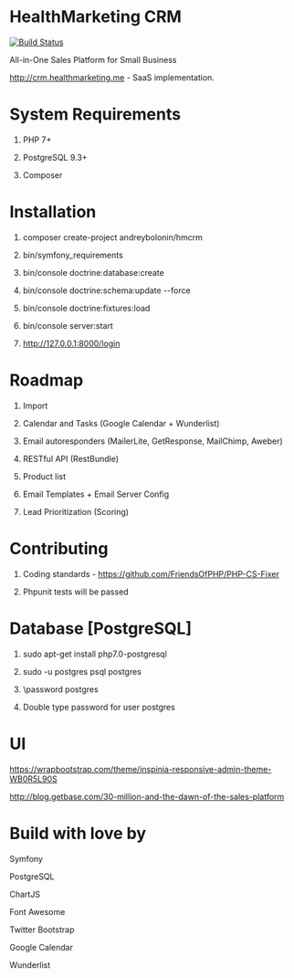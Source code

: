 HealthMarketing CRM
=======

[![Build Status](https://travis-ci.org/andreybolonin/hmcrm.svg?branch=master)](https://travis-ci.org/andreybolonin/hmcrm)

All-in-One Sales Platform for Small Business

http://crm.healthmarketing.me - SaaS implementation.

# System Requirements

1) PHP 7+

2) PostgreSQL 9.3+

3) Composer

# Installation

1) composer create-project andreybolonin/hmcrm

2) bin/symfony_requirements

3) bin/console doctrine:database:create

4) bin/console doctrine:schema:update --force

5) bin/console doctrine:fixtures:load

6) bin/console server:start

7) http://127.0.0.1:8000/login

# Roadmap

1) Import

2) Calendar and Tasks (Google Calendar + Wunderlist)

3) Email autoresponders (MailerLite, GetResponse, MailChimp, Aweber)

4) RESTful API (RestBundle)

5) Product list

6) Email Templates + Email Server Config

7) Lead Prioritization (Scoring)


# Contributing

1) Coding standards - https://github.com/FriendsOfPHP/PHP-CS-Fixer

2) Phpunit tests will be passed


# Database [PostgreSQL]

1) sudo apt-get install php7.0-postgresql

2) sudo -u postgres psql postgres

3) \password postgres

4) Double type password for user postgres


# UI

https://wrapbootstrap.com/theme/inspinia-responsive-admin-theme-WB0R5L90S

http://blog.getbase.com/30-million-and-the-dawn-of-the-sales-platform


# Build with love by

Symfony

PostgreSQL

ChartJS

Font Awesome

Twitter Bootstrap

Google Calendar

Wunderlist